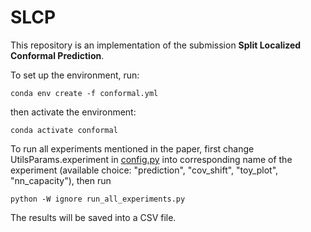 # SLCP
This repository is an implementation of the submission **Split Localized Conformal Prediction**. 

To set up the environment, run:
```
conda env create -f conformal.yml
```
then activate the environment:
```
conda activate conformal
```

To run all experiments mentioned in the paper, first change UtilsParams.experiment in [config.py](https://github.com/aaronhan223/SLCP/blob/main/SLCP/config.py#L50) into corresponding name of the experiment (available choice: "prediction", "cov_shift", "toy_plot", "nn_capacity"), then run
```
python -W ignore run_all_experiments.py
```
The results will be saved into a CSV file.
